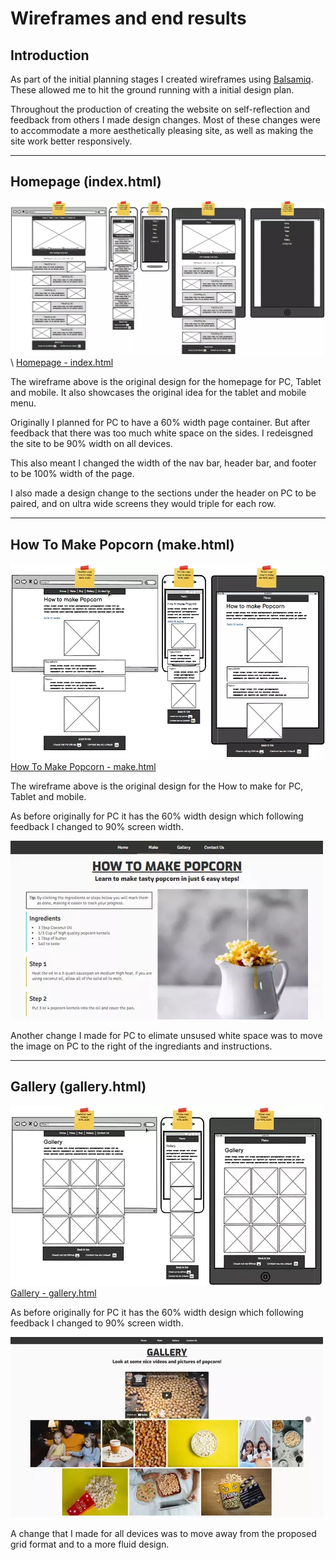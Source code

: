 # **Wireframes and end results**

## Introduction

As part of the initial planning stages I created wireframes using [Balsamiq](https://balsamiq.com/). These allowed me to hit the ground running with a initial design plan.

Throughout the production of creating the website on self-reflection and feedback from others I made design changes. Most of these changes were to accommodate a more aesthetically pleasing site, as well as making the site work better responsively.
***
## Homepage (index.html)
![index.html Wireframe](assets/docs/wireframes/wf-index.webp)\ 
[Homepage - index.html](https://bobwritescode.github.io/ci-Project1/index.html)

The wireframe above is the original design for the homepage for PC, Tablet and mobile. It also showcases the original idea for the tablet and mobile menu.

Originally I planned for PC to have a 60% width page container. But after feedback that there was too much white space on the sides. I redeisgned the site to be 90% width on all devices. 

This also meant I changed the width of the nav bar, header bar, and footer to be 100% width of the page.

I also made a design change to the sections under the header on PC to be paired, and on ultra wide screens they would triple for each row.
***
## How To Make Popcorn (make.html)
![make.html Wireframe](assets/docs/wireframes/wf-make.webp)\
[How To Make Popcorn - make.html](https://bobwritescode.github.io/ci-Project1/make.html)

The wireframe above is the original design for the How to make for PC, Tablet and mobile.

As before originally for PC it has the 60% width design which following feedback I changed to 90% screen width.

![make.html Live site](assets/docs/wireframes/make.webp) 

Another change I made for PC to elimate unsused white space was to move the image on PC to the right of the ingrediants and instructions.
***
## Gallery (gallery.html)
![gallery.html Wireframe](assets/docs/wireframes/wf-gallery.webp)\
[Gallery - gallery.html](https://bobwritescode.github.io/ci-Project1/gallery.html)

As before originally for PC it has the 60% width design which following feedback I changed to 90% screen width.

![make.html Live site](assets/docs/wireframes/gallery.webp) 

A change that I made for all devices was to move away from the proposed grid format and to a more fluid design.
